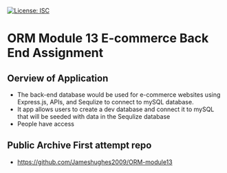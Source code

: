 [![License: ISC](https://img.shields.io/badge/License-ISC-blue.svg)](https://opensource.org/licenses/ISC)
# ORM Module 13 E-commerce Back End Assignment

## Oerview of Application
 - The back-end database would be used for e-commerce websites using Express.js, APIs, and Sequlize to connect to mySQL database.
 - It app allows users to create a dev database and connect it to mySQL that will be seeded with data in the Sequlize database
 - People have access 

## Public Archive First attempt repo 
 - https://github.com/Jameshughes2009/ORM-module13